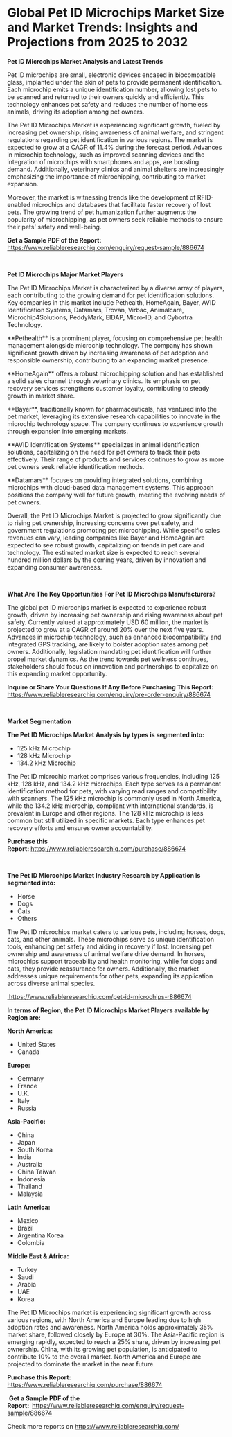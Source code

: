 <p><h1>Global Pet ID Microchips Market Size and Market Trends: Insights and Projections from 2025 to 2032</h1></p><p><strong>Pet ID Microchips Market Analysis and Latest Trends</strong></p>
<p><p>Pet ID microchips are small, electronic devices encased in biocompatible glass, implanted under the skin of pets to provide permanent identification. Each microchip emits a unique identification number, allowing lost pets to be scanned and returned to their owners quickly and efficiently. This technology enhances pet safety and reduces the number of homeless animals, driving its adoption among pet owners.</p><p>The Pet ID Microchips Market is experiencing significant growth, fueled by increasing pet ownership, rising awareness of animal welfare, and stringent regulations regarding pet identification in various regions. The market is expected to grow at a CAGR of 11.4% during the forecast period. Advances in microchip technology, such as improved scanning devices and the integration of microchips with smartphones and apps, are boosting demand. Additionally, veterinary clinics and animal shelters are increasingly emphasizing the importance of microchipping, contributing to market expansion.</p><p>Moreover, the market is witnessing trends like the development of RFID-enabled microchips and databases that facilitate faster recovery of lost pets. The growing trend of pet humanization further augments the popularity of microchipping, as pet owners seek reliable methods to ensure their pets' safety and well-being.</p></p>
<p><strong>Get a Sample PDF of the Report:&nbsp;</strong> <a href="https://www.reliableresearchiq.com/enquiry/request-sample/886674?utm_campaign=3202&utm_medium=2&utm_source=Github&utm_content=ia&utm_term=06042025&utm_id=pet-id-microchips">https://www.reliableresearchiq.com/enquiry/request-sample/886674</a></p>
<p>&nbsp;</p>
<p><strong>Pet ID Microchips Major Market Players</strong></p>
<p><p>The Pet ID Microchips Market is characterized by a diverse array of players, each contributing to the growing demand for pet identification solutions. Key companies in this market include Pethealth, HomeAgain, Bayer, AVID Identification Systems, Datamars, Trovan, Virbac, Animalcare, Microchip4Solutions, PeddyMark, EIDAP, Micro-ID, and Cybortra Technology.</p><p>**Pethealth** is a prominent player, focusing on comprehensive pet health management alongside microchip technology. The company has shown significant growth driven by increasing awareness of pet adoption and responsible ownership, contributing to an expanding market presence.</p><p>**HomeAgain** offers a robust microchipping solution and has established a solid sales channel through veterinary clinics. Its emphasis on pet recovery services strengthens customer loyalty, contributing to steady growth in market share.</p><p>**Bayer**, traditionally known for pharmaceuticals, has ventured into the pet market, leveraging its extensive research capabilities to innovate in the microchip technology space. The company continues to experience growth through expansion into emerging markets.</p><p>**AVID Identification Systems** specializes in animal identification solutions, capitalizing on the need for pet owners to track their pets effectively. Their range of products and services continues to grow as more pet owners seek reliable identification methods.</p><p>**Datamars** focuses on providing integrated solutions, combining microchips with cloud-based data management systems. This approach positions the company well for future growth, meeting the evolving needs of pet owners.</p><p>Overall, the Pet ID Microchips Market is projected to grow significantly due to rising pet ownership, increasing concerns over pet safety, and government regulations promoting pet microchipping. While specific sales revenues can vary, leading companies like Bayer and HomeAgain are expected to see robust growth, capitalizing on trends in pet care and technology. The estimated market size is expected to reach several hundred million dollars by the coming years, driven by innovation and expanding consumer awareness.</p></p>
<p>&nbsp;</p>
<p><strong>What Are The Key Opportunities For Pet ID Microchips Manufacturers?</strong></p>
<p><p>The global pet ID microchips market is expected to experience robust growth, driven by increasing pet ownership and rising awareness about pet safety. Currently valued at approximately USD 60 million, the market is projected to grow at a CAGR of around 20% over the next five years. Advances in microchip technology, such as enhanced biocompatibility and integrated GPS tracking, are likely to bolster adoption rates among pet owners. Additionally, legislation mandating pet identification will further propel market dynamics. As the trend towards pet wellness continues, stakeholders should focus on innovation and partnerships to capitalize on this expanding market opportunity.</p></p>
<p><strong>Inquire or Share Your Questions If Any Before Purchasing This Report:</strong> <a href="https://www.reliableresearchiq.com/enquiry/pre-order-enquiry/886674?utm_campaign=3202&utm_medium=2&utm_source=Github&utm_content=ia&utm_term=06042025&utm_id=pet-id-microchips">https://www.reliableresearchiq.com/enquiry/pre-order-enquiry/886674</a></p>
<p>&nbsp;</p>
<p><strong>Market Segmentation</strong></p>
<p><strong>The Pet ID Microchips Market Analysis by types is segmented into:</strong></p>
<p><ul><li>125 kHz Microchip</li><li>128 kHz Microchip</li><li>134.2 kHz Microchip</li></ul></p>
<p><p>The Pet ID microchip market comprises various frequencies, including 125 kHz, 128 kHz, and 134.2 kHz microchips. Each type serves as a permanent identification method for pets, with varying read ranges and compatibility with scanners. The 125 kHz microchip is commonly used in North America, while the 134.2 kHz microchip, compliant with international standards, is prevalent in Europe and other regions. The 128 kHz microchip is less common but still utilized in specific markets. Each type enhances pet recovery efforts and ensures owner accountability.</p></p>
<p><strong>Purchase this Report:&nbsp;</strong><a href="https://www.reliableresearchiq.com/purchase/886674?utm_campaign=3202&utm_medium=2&utm_source=Github&utm_content=ia&utm_term=06042025&utm_id=pet-id-microchips">https://www.reliableresearchiq.com/purchase/886674</a></p>
<p>&nbsp;</p>
<p><strong>The Pet ID Microchips Market Industry Research by Application is segmented into:</strong></p>
<p><ul><li>Horse</li><li>Dogs</li><li>Cats</li><li>Others</li></ul></p>
<p><p>The Pet ID microchips market caters to various pets, including horses, dogs, cats, and other animals. These microchips serve as unique identification tools, enhancing pet safety and aiding in recovery if lost. Increasing pet ownership and awareness of animal welfare drive demand. In horses, microchips support traceability and health monitoring, while for dogs and cats, they provide reassurance for owners. Additionally, the market addresses unique requirements for other pets, expanding its application across diverse animal species.</p></p>
<p><a href="https://www.reliableresearchiq.com/pet-id-microchips-r886674?utm_campaign=3202&utm_medium=2&utm_source=Github&utm_content=ia&utm_term=06042025&utm_id=pet-id-microchips">&nbsp;https://www.reliableresearchiq.com/pet-id-microchips-r886674</a></p>
<p><strong>In terms of Region, the Pet ID Microchips Market Players available by Region are:</strong></p>
<p>
    <p> <strong> North America: </strong>
        <ul>
            <li>United States</li>
            <li>Canada</li>
        </ul>
        </p> 
    <p> <strong> Europe: </strong>
        <ul>
            <li>Germany</li>
            <li>France</li>
            <li>U.K.</li>
            <li>Italy</li>
            <li>Russia</li>
        </ul>
        </p> 
    <p> <strong> Asia-Pacific: </strong>
        <ul>
            <li>China</li>
            <li>Japan</li>
            <li>South Korea</li>
            <li>India</li>
            <li>Australia</li>
            <li>China Taiwan</li>
            <li>Indonesia</li>
            <li>Thailand</li>
            <li>Malaysia</li>
        </ul>
        </p> 
    <p> <strong> Latin America: </strong>
        <ul>
            <li>Mexico</li>
            <li>Brazil</li>
            <li>Argentina Korea</li>
            <li>Colombia</li>
        </ul>
        </p> 
    <p> <strong> Middle East & Africa: </strong>
        <ul>
            <li>Turkey</li>
            <li>Saudi</li>
            <li>Arabia</li>
            <li>UAE</li>
            <li>Korea</li>
        </ul>
    </p>
    </p>
<p><p>The Pet ID Microchips market is experiencing significant growth across various regions, with North America and Europe leading due to high adoption rates and awareness. North America holds approximately 35% market share, followed closely by Europe at 30%. The Asia-Pacific region is emerging rapidly, expected to reach a 25% share, driven by increasing pet ownership. China, with its growing pet population, is anticipated to contribute 10% to the overall market. North America and Europe are projected to dominate the market in the near future.</p></p>
<p><strong>Purchase this Report: </strong><a href="https://www.reliableresearchiq.com/purchase/886674?utm_campaign=3202&utm_medium=2&utm_source=Github&utm_content=ia&utm_term=06042025&utm_id=pet-id-microchips">https://www.reliableresearchiq.com/purchase/886674</a></p>
<p>&nbsp;<strong>Get a Sample PDF of the Report:&nbsp;&nbsp;</strong><a href="https://www.reliableresearchiq.com/enquiry/request-sample/886674?utm_campaign=3202&utm_medium=2&utm_source=Github&utm_content=ia&utm_term=06042025&utm_id=pet-id-microchips">https://www.reliableresearchiq.com/enquiry/request-sample/886674</a></p>
<p><strong></strong></p>
<p>Check more reports on <a href="https://www.reliableresearchiq.com/?utm_campaign=3202&utm_medium=2&utm_source=Github&utm_content=ia&utm_term=06042025&utm_id=pet-id-microchips">https://www.reliableresearchiq.com/</a></p>